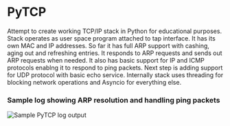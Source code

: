 # PyTCP

Attempt to create working TCP/IP stack in Python for educational purposes. Stack operates as user space program attached to tap interface. It has its own MAC and IP addresses. So far it has full ARP support with cashing, aging out and refreshing entries. It responds to ARP requests and sends out ARP requests when needed. It also has basic support for IP and ICMP protocols enablng it to respond to ping packets. Next step is adding support for UDP protocol with basic echo service. Internally stack uses threading for blocking network operations and Asyncio for everything else.

### Sample log showing ARP resolution and handling ping packets
![Sample PyTCP log output](https://github.com/ccie18643/PyTCP/blob/main/pictures/log_01.png)
